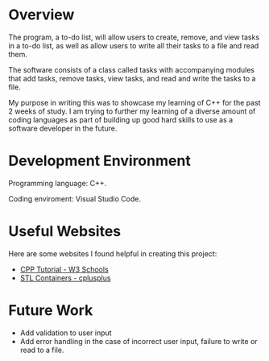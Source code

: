 # Overview

The program, a to-do list, will allow users to create, remove, and view tasks in a to-do list, as well as allow users to write all their tasks to a file and read them.

The software consists of a class called tasks with accompanying modules that add tasks, remove tasks, view tasks, and read and write the tasks to a file.

My purpose in writing this was to showcase my learning of C++ for the past 2 weeks of study. I am trying to further my learning of a diverse amount of coding languages as part of building up good hard skills to use as a software developer in the future.

# Development Environment

Programming language: C++.

Coding enviroment: Visual Studio Code.

# Useful Websites

Here are some websites I found helpful in creating this project:

- [CPP Tutorial - W3 Schools](https://www.w3schools.com/cpp/)
- [STL Containers - cplusplus](https://cplusplus.com/reference/stl/)

# Future Work
- Add validation to user input
- Add error handling in the case of incorrect user input, failure to write or read to a file.